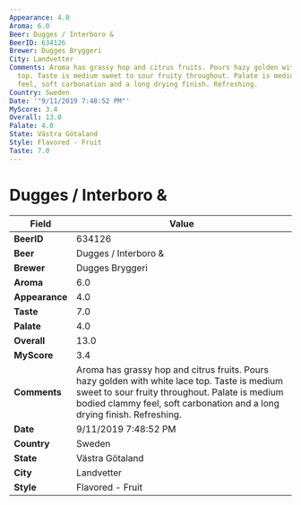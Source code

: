 ```yaml
---
Appearance: 4.0
Aroma: 6.0
Beer: Dugges / Interboro &
BeerID: 634126
Brewer: Dugges Bryggeri
City: Landvetter
Comments: Aroma has grassy hop and citrus fruits. Pours hazy golden with white lace
  top. Taste is medium sweet to sour fruity throughout. Palate is medium bodied clammy
  feel, soft carbonation and a long drying finish. Refreshing.
Country: Sweden
Date: '"9/11/2019 7:48:52 PM"'
MyScore: 3.4
Overall: 13.0
Palate: 4.0
State: Västra Götaland
Style: Flavored - Fruit
Taste: 7.0
---
```


# Dugges / Interboro &

| Field         | Value |
|---------------|-------|
| **BeerID** | 634126 |
| **Beer** | Dugges / Interboro & |
| **Brewer** | Dugges Bryggeri |
| **Aroma** | 6.0 |
| **Appearance** | 4.0 |
| **Taste** | 7.0 |
| **Palate** | 4.0 |
| **Overall** | 13.0 |
| **MyScore** | 3.4 |
| **Comments** | Aroma has grassy hop and citrus fruits. Pours hazy golden with white lace top. Taste is medium sweet to sour fruity throughout. Palate is medium bodied clammy feel, soft carbonation and a long drying finish. Refreshing. |
| **Date** | 9/11/2019 7:48:52 PM |
| **Country** | Sweden |
| **State** | Västra Götaland |
| **City** | Landvetter |
| **Style** | Flavored - Fruit |
